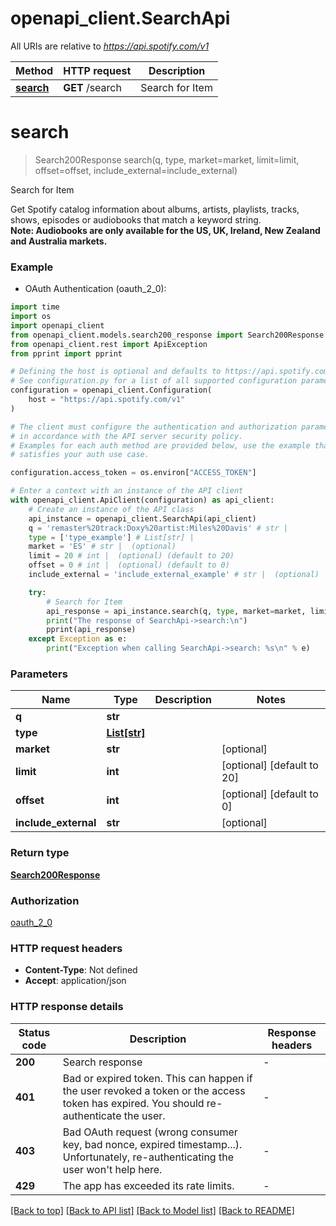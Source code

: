 # openapi_client.SearchApi

All URIs are relative to *https://api.spotify.com/v1*

Method | HTTP request | Description
------------- | ------------- | -------------
[**search**](SearchApi.md#search) | **GET** /search | Search for Item 


# **search**
> Search200Response search(q, type, market=market, limit=limit, offset=offset, include_external=include_external)

Search for Item 

Get Spotify catalog information about albums, artists, playlists, tracks, shows, episodes or audiobooks that match a keyword string.<br /> **Note: Audiobooks are only available for the US, UK, Ireland, New Zealand and Australia markets.** 

### Example

* OAuth Authentication (oauth_2_0):
```python
import time
import os
import openapi_client
from openapi_client.models.search200_response import Search200Response
from openapi_client.rest import ApiException
from pprint import pprint

# Defining the host is optional and defaults to https://api.spotify.com/v1
# See configuration.py for a list of all supported configuration parameters.
configuration = openapi_client.Configuration(
    host = "https://api.spotify.com/v1"
)

# The client must configure the authentication and authorization parameters
# in accordance with the API server security policy.
# Examples for each auth method are provided below, use the example that
# satisfies your auth use case.

configuration.access_token = os.environ["ACCESS_TOKEN"]

# Enter a context with an instance of the API client
with openapi_client.ApiClient(configuration) as api_client:
    # Create an instance of the API class
    api_instance = openapi_client.SearchApi(api_client)
    q = 'remaster%20track:Doxy%20artist:Miles%20Davis' # str | 
    type = ['type_example'] # List[str] | 
    market = 'ES' # str |  (optional)
    limit = 20 # int |  (optional) (default to 20)
    offset = 0 # int |  (optional) (default to 0)
    include_external = 'include_external_example' # str |  (optional)

    try:
        # Search for Item 
        api_response = api_instance.search(q, type, market=market, limit=limit, offset=offset, include_external=include_external)
        print("The response of SearchApi->search:\n")
        pprint(api_response)
    except Exception as e:
        print("Exception when calling SearchApi->search: %s\n" % e)
```



### Parameters

Name | Type | Description  | Notes
------------- | ------------- | ------------- | -------------
 **q** | **str**|  | 
 **type** | [**List[str]**](str.md)|  | 
 **market** | **str**|  | [optional] 
 **limit** | **int**|  | [optional] [default to 20]
 **offset** | **int**|  | [optional] [default to 0]
 **include_external** | **str**|  | [optional] 

### Return type

[**Search200Response**](Search200Response.md)

### Authorization

[oauth_2_0](../README.md#oauth_2_0)

### HTTP request headers

 - **Content-Type**: Not defined
 - **Accept**: application/json

### HTTP response details
| Status code | Description | Response headers |
|-------------|-------------|------------------|
**200** | Search response |  -  |
**401** | Bad or expired token. This can happen if the user revoked a token or the access token has expired. You should re-authenticate the user.  |  -  |
**403** | Bad OAuth request (wrong consumer key, bad nonce, expired timestamp...). Unfortunately, re-authenticating the user won&#39;t help here.  |  -  |
**429** | The app has exceeded its rate limits.  |  -  |

[[Back to top]](#) [[Back to API list]](../README.md#documentation-for-api-endpoints) [[Back to Model list]](../README.md#documentation-for-models) [[Back to README]](../README.md)

